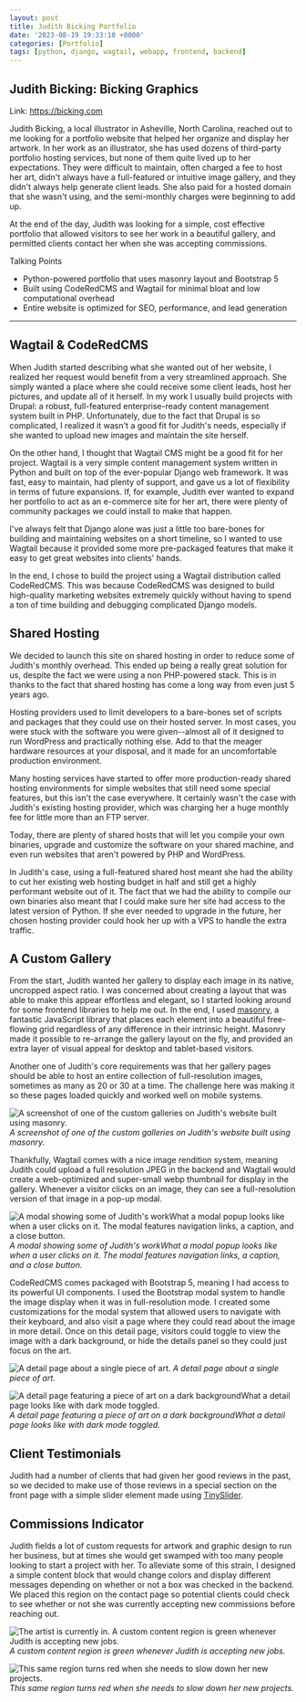 ```yaml
---
layout: post
title: Judith Bicking Portfolio
date: '2023-08-19 19:33:10 +0000'
categories: [Portfolio]
tags: [python, django, wagtail, webapp, frontend, backend]
---
```


## Judith Bicking: Bicking Graphics

<p><i class="fas fa-link"></i> Link: <a target="_blank" href="https://bicking.com">https://bicking.com</a></p>

Judith Bicking, a local illustrator in Asheville, North Carolina, reached out to me looking for a portfolio website that helped her organize and display her artwork. In her work as an illustrator, she has used dozens of third-party portfolio hosting services, but none of them quite lived up to her expectations. They were difficult to maintain, often charged a fee to host her art, didn't always have a full-featured or intuitive image gallery, and they didn't always help generate client leads. She also paid for a hosted domain that she wasn't using, and the semi-monthly charges were beginning to add up.

At the end of the day, Judith was looking for a simple, cost effective portfolio that allowed visitors to see her work in a beautiful gallery, and permitted clients contact her when she was accepting commissions.

Talking Points

- Python-powered portfolio that uses masonry layout and Bootstrap 5
- Built using CodeRedCMS and Wagtail for minimal bloat and low computational overhead
- Entire website is optimized for SEO, performance, and lead generation

---

## Wagtail & CodeRedCMS

When Judith started describing what she wanted out of her website, I realized her request would benefit from a very streamlined approach. She simply wanted a place where she could receive some client leads, host her pictures, and update all of it herself. In my work I usually build projects with Drupal: a robust, full-featured enterprise-ready content management system built in PHP. Unfortunately, due to the fact that Drupal is so complicated, I realized it wasn't a good fit for Judith's needs, especially if she wanted to upload new images and maintain the site herself.

On the other hand, I thought that Wagtail CMS might be a good fit for her project. Wagtail is a very simple content management system written in Python and built on top of the ever-popular Django web framework. It was fast, easy to maintain, had plenty of support, and gave us a lot of flexibility in terms of future expansions. If, for example, Judith ever wanted to expand her portfolio to act as an e-commerce site for her art, there were plenty of community packages we could install to make that happen.

I've always felt that Django alone was just a little too bare-bones for building and maintaining websites on a short timeline, so I wanted to use Wagtail because it provided some more pre-packaged features that make it easy to get great websites into clients' hands.

In the end, I chose to build the project using a Wagtail distribution called CodeRedCMS. This was because CodeRedCMS was designed to build high-quality marketing websites extremely quickly without having to spend a ton of time building and debugging complicated Django models.

## Shared Hosting

We decided to launch this site on shared hosting in order to reduce some of Judith's monthly overhead. This ended up being a really great solution for us, despite the fact we were using a non PHP-powered stack. This is in thanks to the fact that shared hosting has come a long way from even just 5 years ago.

Hosting providers used to limit developers to a bare-bones set of scripts and packages that they could use on their hosted server. In most cases, you were stuck with the software you were given--almost all of it designed to run WordPress and practically nothing else. Add to that the meager hardware resources at your disposal, and it made for an uncomfortable production environment.

Many hosting services have started to offer more production-ready shared hosting environments for simple websites that still need some special features, but this isn't the case everywhere. It certainly wasn't the case with Judith's existing hosting provider, which was charging her a huge monthly fee for little more than an FTP server.

Today, there are plenty of shared hosts that will let you compile your own binaries, upgrade and customize the software on your shared machine, and even run websites that aren't powered by PHP and WordPress.

In Judith's case, using a full-featured shared host meant she had the ability to cut her existing web hosting budget in half and still get a highly performant website out of it. The fact that we had the ability to compile our own binaries also meant that I could make sure her site had access to the latest version of Python. If she ever needed to upgrade in the future, her chosen hosting provider could hook her up with a VPS to handle the extra traffic.

## A Custom Gallery

From the start, Judith wanted her gallery to display each image in its native, uncropped aspect ratio. I was concerned about creating a layout that was able to make this appear effortless and elegant, so I started looking around for some frontend libraries to help me out. In the end, I used [masonry](https://masonry.desandro.com/), a fantastic JavaScript library that places each element into a beautiful free-flowing grid regardless of any difference in their intrinsic height. Masonry made it possible to re-arrange the gallery layout on the fly, and provided an extra layer of visual appeal for desktop and tablet-based visitors.

Another one of Judith's core requirements was that her gallery pages should be able to host an entire collection of full-resolution images, sometimes as many as 20 or 30 at a time. The challenge here was making it so these pages loaded quickly and worked well on mobile systems.

![A screenshot of one of the custom galleries on Judith's website built using masonry.](https://raw.githubusercontent.com/OulipianSummer/oulipiansummer.github.io/main/assets/img/portoflio/jbicking-gallery.webp)
*A screenshot of one of the custom galleries on Judith's website built using masonry.*

Thankfully, Wagtail comes with a nice image rendition system, meaning Judith could upload a full resolution JPEG in the backend and Wagtail would create a web-optimized and super-small webp thumbnail for display in the gallery. Whenever a visitor clicks on an image, they can see a full-resolution version of that image in a pop-up modal.

![A modal showing some of Judith's workWhat a modal popup looks like when a user clicks on it. The modal features navigation links, a caption, and a close button.](https://raw.githubusercontent.com/OulipianSummer/oulipiansummer.github.io/main/assets/img/portoflio/jbicking-modal.webp)
*A modal showing some of Judith's workWhat a modal popup looks like when a user clicks on it. The modal features navigation links, a caption, and a close button.*

CodeRedCMS comes packaged with Bootstrap 5, meaning I had access to its powerful UI components. I used the Bootstrap modal system to handle the image display when it was in full-resolution mode. I created some customizations for the modal system that allowed users to navigate with their keyboard, and also visit a page where they could read about the image in more detail. Once on this detail page, visitors could toggle to view the image with a dark background, or hide the details panel so they could just focus on the art.

![A detail page about a single piece of art.](https://raw.githubusercontent.com/OulipianSummer/oulipiansummer.github.io/main/assets/img/portoflio/jbicking-detail-white_0.webp)
*A detail page about a single piece of art.*

![A detail page featuring a piece of art on a dark backgroundWhat a detail page looks like with dark mode toggled.](https://raw.githubusercontent.com/OulipianSummer/oulipiansummer.github.io/main/assets/img/portoflio/jbicking-detail-dark.webp)
*A detail page featuring a piece of art on a dark backgroundWhat a detail page looks like with dark mode toggled.*

## Client Testimonials

Judith had a number of clients that had given her good reviews in the past, so we decided to make use of those reviews in a special section on the front page with a simple slider element made using [TinySlider](https://ganlanyuan.github.io/tiny-slider/).

## Commissions Indicator

Judith fields a lot of custom requests for artwork and graphic design to run her business, but at times she would get swamped with too many people looking to start a project with her. To alleviate some of this strain, I designed a simple content block that would change colors and display different messages depending on whether or not a box was checked in the backend. We placed this region on the contact page so potential clients could check to see whether or not she was currently accepting new commissions before reaching out.

![The artist is currently in. A custom content region is green whenever Judith is accepting new jobs.](https://raw.githubusercontent.com/OulipianSummer/oulipiansummer.github.io/main/assets/img/portoflio/jbicking-artist-in.webp)
*A custom content region is green whenever Judith is accepting new jobs.*

![This same region turns red when she needs to slow down her new projects.](https://raw.githubusercontent.com/OulipianSummer/oulipiansummer.github.io/main/assets/img/portoflio/jbicking-artist-out.webp)
*This same region turns red when she needs to slow down her new projects.*
